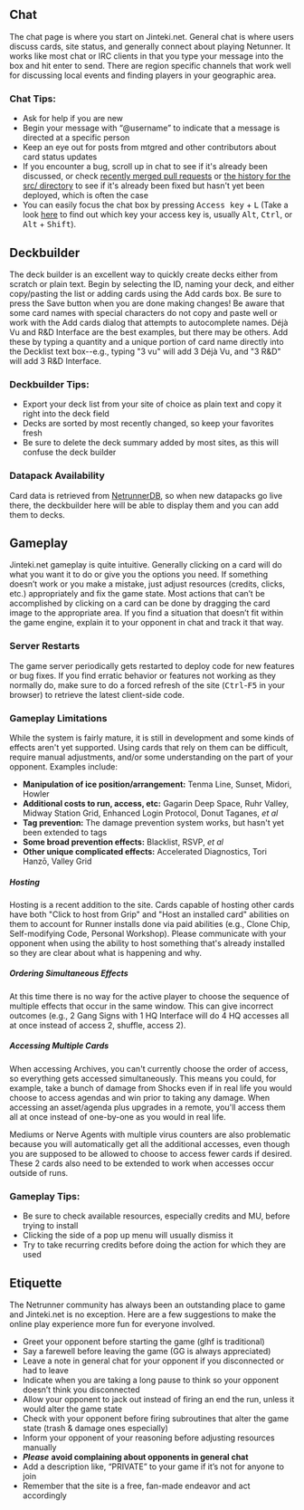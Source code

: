 ## Chat
The chat page is where you start on Jinteki.net. General chat is where users discuss cards, site status, and generally connect about playing Netunner. It works like most chat or IRC clients in that you type your message into the box and hit enter to send. There are region specific channels that work well for discussing local events and finding players in your geographic area.

### Chat Tips:
* Ask for help if you are new
* Begin your message with “@username” to indicate that a message is directed at a specific person
* Keep an eye out for posts from mtgred and other contributors about card status updates
* If you encounter a bug, scroll up in chat to see if it's already been discussed, or check [recently merged pull requests](https://github.com/mtgred/netrunner/pulls?q=is%3Apr+is%3Aclosed) or [the history for the src/ directory](https://github.com/mtgred/netrunner/commits/master/src/clj/game) to see if it's already been fixed but hasn't yet been deployed, which is often the case
* You can easily focus the chat box by pressing <kbd>Access key</kbd> + <kbd>L</kbd> (Take a look [here](https://en.wikipedia.org/wiki/Access_key) to find out which key your access key is, usually <kbd>Alt</kbd>, <kbd>Ctrl</kbd>, or <kbd>Alt</kbd> + <kbd>Shift</kbd>).

## Deckbuilder
The deck builder is an excellent way to quickly create decks either from scratch or plain text. Begin by selecting the ID, naming your deck, and either copy/pasting the list or adding cards using the Add cards box. Be sure to press the Save button when you are done making changes! Be aware that some card names with special characters do not copy and paste well or work with the Add cards dialog that attempts to autocomplete names. Déjà Vu and R&D Interface are the best examples, but there may be others. Add these by typing a quantity and a unique portion of card name directly into the Decklist text box--e.g., typing "3 vu" will add 3 Déjà Vu, and "3 R&D" will add 3 R&D Interface.

### Deckbuilder Tips:
* Export your deck list from your site of choice as plain text and copy it right into the deck field
* Decks are sorted by most recently changed, so keep your favorites fresh
* Be sure to delete the deck summary added by most sites, as this will confuse the deck builder

### Datapack Availability
Card data is retrieved from [NetrunnerDB](http://www.netrunnerdb.com), so when new datapacks go live there, the deckbuilder here will be able to display them and you can add them to decks. 

## Gameplay
Jinteki.net gameplay is quite intuitive. Generally clicking on a card will do what you want it to do or give you the options you need. If something doesn’t work or you make a mistake, just adjust resources (credits, clicks, etc.) appropriately and fix the game state. Most actions that can’t be accomplished by clicking on a card can be done by dragging the card image to the appropriate area. If you find a situation that doesn’t fit within the game engine, explain it to your opponent in chat and track it that way.
### Server Restarts
The game server periodically gets restarted to deploy code for new features or bug fixes. If you find erratic behavior or features not working as they normally do, make sure to do a forced refresh of the site (<kbd>Ctrl</kbd>-<kbd>F5</kbd> in your browser) to retrieve the latest client-side code. 
### Gameplay Limitations
While the system is fairly mature, it is still in development and some kinds of effects aren't yet supported. Using cards that rely on them can be difficult, require manual adjustments, and/or some understanding on the part of your opponent. Examples include: 

* **Manipulation of ice position/arrangement:** Tenma Line, Sunset, Midori, Howler
* **Additional costs to run, access, etc:** Gagarin Deep Space, Ruhr Valley, Midway Station Grid, Enhanced Login Protocol, Donut Taganes, *et al*
* **Tag prevention:** The damage prevention system works, but hasn't yet been extended to tags
* **Some broad prevention effects:** Blacklist, RSVP, *et al*
* **Other unique complicated effects:** Accelerated Diagnostics, Tori Hanzō, Valley Grid

##### Hosting
Hosting is a recent addition to the site. Cards capable of hosting other cards have both "Click to host from Grip" and "Host an installed card" abilities on them to account for Runner installs done via paid abilities (e.g., Clone Chip, Self-modifying Code, Personal Workshop). Please communicate with your opponent when using the ability to host something that's already installed so they are clear about what is happening and why. 
##### Ordering Simultaneous Effects
At this time there is no way for the active player to choose the sequence of multiple effects that occur in the same window. This can give incorrect outcomes (e.g., 2 Gang Signs with 1 HQ Interface will do 4 HQ accesses all at once instead of access 2, shuffle, access 2). 
##### Accessing Multiple Cards
When accessing Archives, you can't currently choose the order of access, so everything gets accessed simultaneously. This means you could, for example, take a bunch of damage from Shocks even if in real life you would choose to access agendas and win prior to taking any damage. When accessing an asset/agenda plus upgrades in a remote, you'll access them all at once instead of one-by-one as you would in real life. 

Mediums or Nerve Agents with multiple virus counters are also problematic because you will automatically get all the additional accesses, even though you are supposed to be allowed to choose to access fewer cards if desired. These 2 cards also need to be extended to work when accesses occur outside of runs. 
### Gameplay Tips:
* Be sure to check available resources, especially credits and MU, before trying to install
* Clicking the side of a pop up menu will usually dismiss it
* Try to take recurring credits before doing the action for which they are used

## Etiquette
The Netrunner community has always been an outstanding place to game and Jinteki.net is no exception. Here are a few suggestions to make the online play experience more fun for everyone involved.

* Greet your opponent before starting the game (glhf is traditional)
* Say a farewell before leaving the game (GG is always appreciated)
* Leave a note in general chat for your opponent if you disconnected or had to leave
* Indicate when you are taking a long pause to think so your opponent doesn’t think you disconnected
* Allow your opponent to jack out instead of firing an end the run, unless it would alter the game state
* Check with your opponent before firing subroutines that alter the game state (trash & damage ones especially)
* Inform your opponent of your reasoning before adjusting resources manually
* ***Please*** **avoid complaining about opponents in general chat**
* Add a description like, “PRIVATE” to your game if it’s not for anyone to join
* Remember that the site is a free, fan-made endeavor and act accordingly